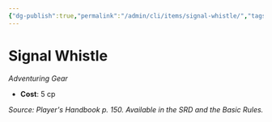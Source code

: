 ```yaml
---
{"dg-publish":true,"permalink":"/admin/cli/items/signal-whistle/","tags":["compendium/src/5e/phb","item/gear"],"updated":"2025-01-11T15:32:20.294+00:00"}
---
```


# Signal Whistle
*Adventuring Gear*  

- **Cost**: 5 cp

*Source: Player's Handbook p. 150. Available in the SRD and the Basic Rules.*